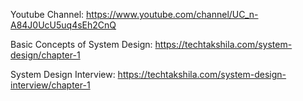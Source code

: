 Youtube Channel: https://www.youtube.com/channel/UC_n-A84J0UcU5uq4sEh2CnQ

Basic Concepts of System Design: https://techtakshila.com/system-design/chapter-1

System Design Interview: https://techtakshila.com/system-design-interview/chapter-1

